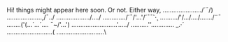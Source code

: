 Hi! things might appear here soon. Or not. Either way,
....................../´¯/)
....................,/¯../
.................../..../
............./´¯/'...'/´¯¯`·¸
........../'/.../..../......./¨¯\
........('(...´...´.... ¯~/'...')
.........\.................'...../
..........''...\.......... _.·´
............\..............(
..............\.............\
